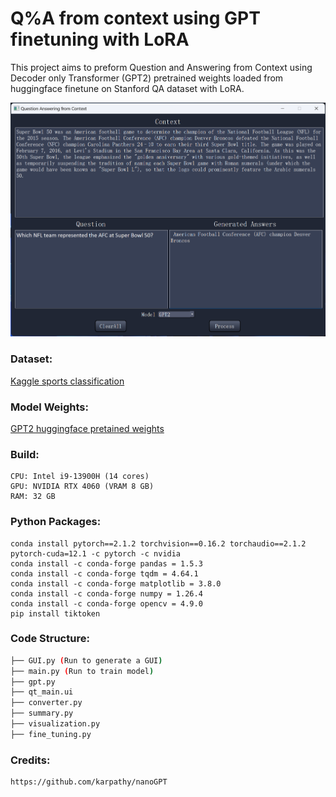 # Q%A from context using GPT finetuning with LoRA

This project aims to preform Question and Answering from Context using Decoder only Transformer (GPT2) pretrained weights loaded from huggingface finetune on Stanford QA dataset with LoRA.

![QA](external/GUI.png)


### Dataset: 
[Kaggle sports classification](https://www.kaggle.com/datasets/rtatman/questionanswer-dataset/data)


### Model Weights:
[GPT2 huggingface pretained weights](https://huggingface.co/openai-community/gpt2)


### Build: 

	CPU: Intel i9-13900H (14 cores)
	GPU: NVIDIA RTX 4060 (VRAM 8 GB)
	RAM: 32 GB


### Python Packages:

	conda install pytorch==2.1.2 torchvision==0.16.2 torchaudio==2.1.2 pytorch-cuda=12.1 -c pytorch -c nvidia
	conda install -c conda-forge pandas = 1.5.3
	conda install -c conda-forge tqdm = 4.64.1
	conda install -c conda-forge matplotlib = 3.8.0
	conda install -c conda-forge numpy = 1.26.4
	conda install -c conda-forge opencv = 4.9.0
	pip install tiktoken


### Code Structure:
```bash
├── GUI.py (Run to generate a GUI)
├── main.py (Run to train model)
├── gpt.py
├── qt_main.ui
├── converter.py
├── summary.py
├── visualization.py
├── fine_tuning.py

```


### Credits:
	https://github.com/karpathy/nanoGPT